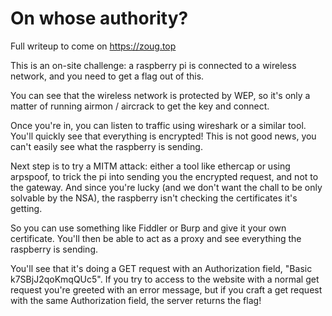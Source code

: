# On whose authority?

Full writeup to come on https://zoug.top

This is an on-site challenge: a raspberry pi is connected to a wireless network, and you need to get a flag out of this.

You can see that the wireless network is protected by WEP, so it's only a matter of running airmon / aircrack to get the key and connect.

Once you're in, you can listen to traffic using wireshark or a similar tool. You'll quickly see that everything is encrypted! This is not good news, you can't easily see what the raspberry is sending.

Next step is to try a MITM attack: either a tool like ethercap or using arpspoof, to trick the pi into sending you the encrypted request, and not to the gateway. And since you're lucky (and we don't want the chall to be only solvable by the NSA), the raspberry isn't checking the certificates it's getting.

So you can use something like Fiddler or Burp and give it your own certificate. You'll then be able to act as a proxy and see everything the raspberry is sending.

You'll see that it's doing a GET request with an Authorization field, "Basic k7SBjJ2qoKmqQUc5". If you try to access to the website with a normal get request you're greeted with an error message, but if you craft a get request with the same Authorization field, the server returns the flag!

